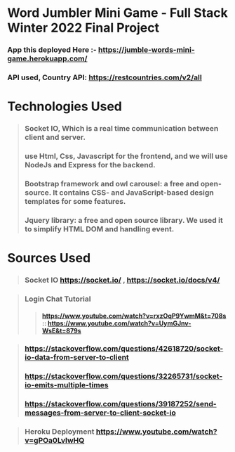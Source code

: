 # Word Jumbler Mini Game - Full Stack Winter 2022 Final Project
### App this deployed Here :- https://jumble-words-mini-game.herokuapp.com/
### API used, Country API: https://restcountries.com/v2/all  

# Technologies Used
> ### Socket IO, Which is a real time communication between client and server.
> ### use Html, Css, Javascript for the frontend, and we will use NodeJs and Express for the backend.
> ### Bootstrap framework and owl carousel:  a free and open-source. It contains CSS- and JavaScript-based design templates for some features.
> ### Jquery library: a free and open source library.  We used it to simplify HTML DOM and handling event.


# Sources Used 
> ### Socket IO https://socket.io/ , https://socket.io/docs/v4/ 

> ### Login Chat Tutorial
>> #### https://www.youtube.com/watch?v=rxzOqP9YwmM&t=708s  ::  https://www.youtube.com/watch?v=UymGJnv-WsE&t=879s

> ### https://stackoverflow.com/questions/42618720/socket-io-data-from-server-to-client
> ### https://stackoverflow.com/questions/32265731/socket-io-emits-multiple-times
> ### https://stackoverflow.com/questions/39187252/send-messages-from-server-to-client-socket-io

> ### Heroku Deployment  https://www.youtube.com/watch?v=gPOa0LvIwHQ
